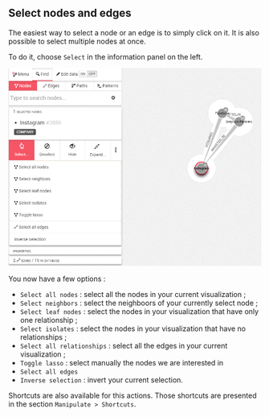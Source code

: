## Select nodes and edges

The easiest way to select a node or an edge is to simply click on it. It is also possible to select multiple nodes at once.

To do it, choose ```Select``` in the information panel on the left.

![](Select.png)

You now have a few options :

* ```Select all nodes``` : select all the nodes in your current visualization ;
* ```Select neighbors``` : select the neighboors of your currently select node ;
* ```Select leaf nodes``` : select the nodes in your visualization that have only one relationship ;
* ```Select isolates``` : select the nodes in your visualization that have no relationships ;
* ```Select all relationships``` : select all the edges in your current visualization ;
* ```Toggle lasso``` : select manually the nodes we are interested in
* ```Select all edges```
* ```Inverse selection``` : invert your current selection.

Shortcuts are also available for this actions. Those shortcuts are presented in the section ```Manipulate > Shortcuts```.
